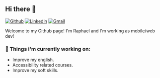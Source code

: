 ## Hi there 👋

[![Github](https://img.shields.io/badge/-Github-000?style=flat&logo=Github&logoColor=white)](https://github.com/santanarscs)
[![Linkedin](https://img.shields.io/badge/-LinkedIn-blue?style=flat&logo=Linkedin&logoColor=white)](https://www.linkedin.com/in/raphael-santana-3a83a170/)
[![Gmail](https://img.shields.io/badge/-Gmail-c14438?style=flat&logo=Gmail&logoColor=white)](mailto:raphaelstn@gmail.com)

Welcome to my Github page! I'm Raphael and I'm working as mobile/web dev!
<br />
### 🔭 Things i'm currently working on:

- Improve my english.
- Accessibility related courses.
- Improve my soft skills.

<br /> 

<!--
**santanarscs/santanarscs** is a ✨ _special_ ✨ repository because its `README.md` (this file) appears on your GitHub profile.

Here are some ideas to get you started:

- 🔭 I’m currently working on ...
- 🌱 I’m currently learning ...
- 👯 I’m looking to collaborate on ...
- 🤔 I’m looking for help with ...
- 💬 Ask me about ...
- 📫 How to reach me: ...
- 😄 Pronouns: ...
- ⚡ Fun fact: ...
-->
